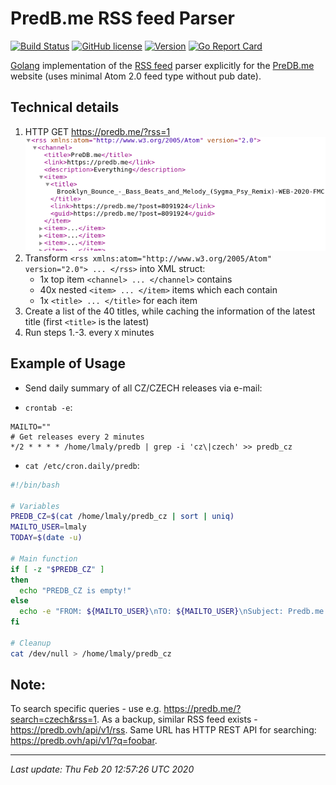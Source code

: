 # PredB.me RSS feed Parser

[![Build Status](https://travis-ci.org/luckylittle/predb_me_rss_parser.svg?branch=master)](https://travis-ci.org/luckylittle/predb_me_rss_parser)
[![GitHub license](https://img.shields.io/github/license/luckylittle/predb_me_rss_parser.svg)](https://github.com/luckylittle/predb_me_rss_parser/blob/master/LICENSE)
[![Version](https://img.shields.io/badge/Version-0.0.1-green.svg)](https://github.com/luckylittle/predb_me_rss_parser/releases)
[![Go Report Card](https://goreportcard.com/badge/github.com/luckylittle/predb_me_rss_parser)](https://goreportcard.com/report/github.com/luckylittle/predb_me_rss_parser)


[Golang](https://golang.org/) implementation of the [RSS feed](https://en.wikipedia.org/wiki/RSS) parser explicitly for the [PreDB.me](https://predb.me/) website (uses minimal Atom 2.0 feed type without pub date).

## Technical details

1. HTTP GET https://predb.me/?rss=1
![xml_document_tree.png](img/xml_document_tree.png)
2. Transform `<rss xmlns:atom="http://www.w3.org/2005/Atom" version="2.0"> ... </rss>` into XML struct:
   - 1x top item `<channel> ... </channel>` contains
   - 40x nested `<item> ... </item>` items which each contain
   - 1x `<title> ... </title>` for each item
3. Create a list of the 40 titles, while caching the information of the latest title (first `<title>` is the latest)
4. Run steps 1.-3. every `X` minutes

## Example of Usage

- Send daily summary of all CZ/CZECH releases via e-mail:

- `crontab -e`:

```text
MAILTO=""
# Get releases every 2 minutes
*/2 * * * * /home/lmaly/predb | grep -i 'cz\|czech' >> predb_cz
```

- `cat /etc/cron.daily/predb`:

```bash
#!/bin/bash

# Variables
PREDB_CZ=$(cat /home/lmaly/predb_cz | sort | uniq)
MAILTO_USER=lmaly
TODAY=$(date -u)

# Main function
if [ -z "$PREDB_CZ" ]
then
  echo "PREDB_CZ is empty!"
else
  echo -e "FROM: ${MAILTO_USER}\nTO: ${MAILTO_USER}\nSubject: Predb.me matches for ${TODAY}\n\n${PREDB_CZ}" | sendmail -t
fi

# Cleanup
cat /dev/null > /home/lmaly/predb_cz
```

## Note:

To search specific queries - use e.g. https://predb.me/?search=czech&rss=1. As a backup, similar RSS feed exists - https://predb.ovh/api/v1/rss. Same URL has HTTP REST API for searching: https://predb.ovh/api/v1/?q=foobar.

---

_Last update: Thu Feb 20 12:57:26 UTC 2020_
